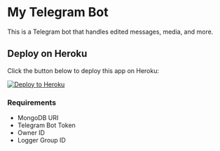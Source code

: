 # My Telegram Bot

This is a Telegram bot that handles edited messages, media, and more.

## Deploy on Heroku

Click the button below to deploy this app on Heroku:

[![Deploy to Heroku](https://www.herokucdn.com/deploy/button.svg)](https://heroku.com/deploy?template=https://github.com/pagal4206/edit)

### Requirements
- MongoDB URI
- Telegram Bot Token
- Owner ID
- Logger Group ID